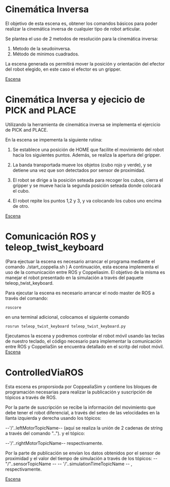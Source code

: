 # Cinemática Inversa

El objetivo de esta escena es, obtener los comandos básicos para poder realizar la cinemática inversa de cualquier tipo de robot articular.

Se plantea el uso de 2 metodos de resolución para la cinemática inversa:
1. Metodo de la seudoinversa.
2. Método de minimos cuadrados.

La escena generada os permitirá mover la posición y orientación del efector del robot elegido, en este caso el efector es un gripper.

[Escena](./ScenaTutorial.ttt)

# Cinemática Inversa y ejecicio de PICK and PLACE 

Utilizando la herramienta de cinemática inversa se implementa el ejercicio de PICK and PLACE.

En la escena se impementa la siguiente rutina:

1. Se establece una posición de HOME que facilite el movimiento del robot hacia los siguientes puntos. Además, se realiza la apertura del gripper.

2. La banda transportada mueve los objetos (cubo rojo y verde), y se detiene una vez que son detectados por sensor de proximidad.

3. El robot se dirige a la posición seteada para recoger los cubos, cierra el gripper y se mueve hacia la segunda posición seteada donde colocará el cubo.

4. El robot repite los puntos 1,2 y 3, y va colocando los cubos uno encima de otro.

[Escena](./ScenaTutorial_2.ttt)
# Comunicación ROS y teleop_twist_keyboard

(Para ejectuar la escena es necesario arrancar el programa mediante el comando ./start_coppelia.sh )
A continuación, esta escena implementa el uso de la comunicación entre ROS y Coppeliasim. El objetivo de la misma es manejar el robot presentado en la simulación a través del paquete teleop_twist_keyboard.

Para ejecutar la escena es necesario arrancar el nodo master de ROS a través del comando:

```
roscore
```

en una terminal adicional, colocamos el siguiente comando 

```
rosrun teleop_twist_keyboard teleop_twist_keyboard.py
```

Ejecutamos la escena y podremos controlar el robot móvil usando las teclas de nuestro teclado, el código necesario para implementar la comunicación entre ROS y CoppeliaSin se encuentra detallado en el scritp del robot móvil.
[Escena](./controlwheelV3.ttt)


# ControlledViaROS 
 
Esta escena es proporsioda por CoppealiaSim y contiene los bloques de programación necesarias para realizar la publicación y suscripción de tópicos a través de ROS.

Por la parte de suscripción se recibe la información del movimiento que debe tener el robot diferencial, a través del seteo de las velocidades en la llanta izquierda y derecha usando los tópicos: 

--'/'..leftMotorTopicName--  (aquí se realiza la unión de 2 cadenas de string a través del comando ".."). y el tópico: 

--'/'..rightMotorTopicName-- respectivamente.

Por la parte de publicación se envían los datos obtenidos por el sensor de proximidad y el valor del tiempo de simulación a través de los tópicos: 
--"/"..sensorTopicName --
-- '/'..simulationTimeTopicName -- , respectivamente.

[Escena](./controlwheelV3.ttt)
